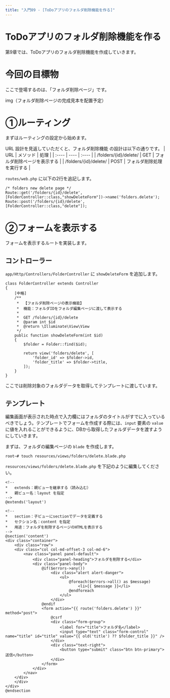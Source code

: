 ```yaml
---
title: "入門09 - [ToDoアプリのフォルダ削除機能を作る]"
---
```

# ToDoアプリのフォルダ削除機能を作る
第9章では、ToDoアプリのフォルダ削除機能を作成していきます。

# 今回の目標物
ここで登場するのは、「フォルダ削除ページ」です。

img（フォルダ削除ページの完成見本を配置予定）

# ①ルーティング
まずはルーティングの設定から始めます。

URL 設計を見返していただくと、フォルダ削除機能 の設計は以下の通りです。
| URL | メソッド | 処理 |
| :---- | ---- | :---- |
| /folders/{id}/delete/ | GET | フォルダ削除ページを表示する |
| /folders/{id}/delete/ | POST | フォルダ削除処理を実行する |

`routes/web.php` に以下の2行を追記します。
```js:web.php
/* folders new delete page */
Route::get('/folders/{id}/delete', [FolderController::class,"showDeleteForm"])->name('folders.delete');
Route::post('/folders/{id}/delete', [FolderController::class,"delete"]);
```

# ②フォームを表示する
フォームを表示するルートを実装します。

## コントローラー
`app/Http/Controllers/FolderController` に `showDeleteForm` を追加します。
```js:FolderController.php
class FolderController extends Controller
{
    [中略]
    /**
     *  【フォルダ削除ページの表示機能】
     *  機能：フォルダIDをフォルダ編集ページに渡して表示する
     *
     *  GET /folders/{id}/delete
     *  @param int $id
     *  @return \Illuminate\View\View
     */
    public function showDeleteForm(int $id)
    {
        $folder = Folder::find($id);

        return view('folders/delete', [
            'folder_id' => $folder->id,
            'folder_title' => $folder->title,
        ]);
    }
}
```
ここでは削除対象のフォルダデータを取得してテンプレートに渡しています。

## テンプレート
編集画面が表示された時点で入力欄にはフォルダのタイトルがすでに入っているべきでしょう。テンプレートでフォームを作成する際には、`input` 要素の `value` に値を入れることができるように、DBから取得したフォルダデータを渡すようにしていきます。

まずは、フォルダの編集ページの `blade` を作成します。
```js:Terminal
root~# touch resources/views/folders/delete.blade.php
```
`resources/views/folders/delete.blade.php` を下記のように編集してください。
```js:delete.blade.php
<!--
*   extends：親ビューを継承する（読み込む）
*   親ビュー名：layout を指定
-->
@extends('layout')

<!--
*   section：子ビューにsectionでデータを定義する
*   セクション名：content を指定
*   用途：フォルダを削除するページのHTMLを表示する
-->
@section('content')
<div class="container">
    <div class="row">
    <div class="col col-md-offset-3 col-md-6">
        <nav class="panel panel-default">
            <div class="panel-heading">フォルダを削除する</div>
            <div class="panel-body">
                @if($errors->any())
                    <div class="alert alert-danger">
                        <ul>
                            @foreach($errors->all() as $message)
                                <li>{{ $message }}</li>
                            @endforeach
                        </ul>
                    </div>
                @endif
                <form action="{{ route('folders.delete') }}" method="post">
                    @csrf
                    <div class="form-group">
                        <label for="title">フォルダ名</label>
                        <input type="text" class="form-control" name="title" id="title" value="{{ old('title') ?? $folder_title }}" />
                    </div>
                    <div class="text-right">
                        <button type="submit" class="btn btn-primary">送信</button>
                    </div>
                </form>
            </div>
        </nav>
    </div>
    </div>
</div>
@endsection
```
